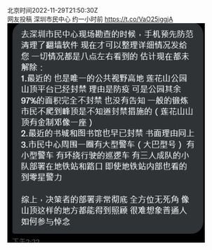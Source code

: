 北京时间2022-11-29T21:50:30Z<br>网友投稿 深圳市民中心 约一小时前 https://t.co/VaO25iggjA<br><img src='/temp/image/2022/o-Month-11/1597588818429083648_0.jpg' width='450' height='500'><br><br>